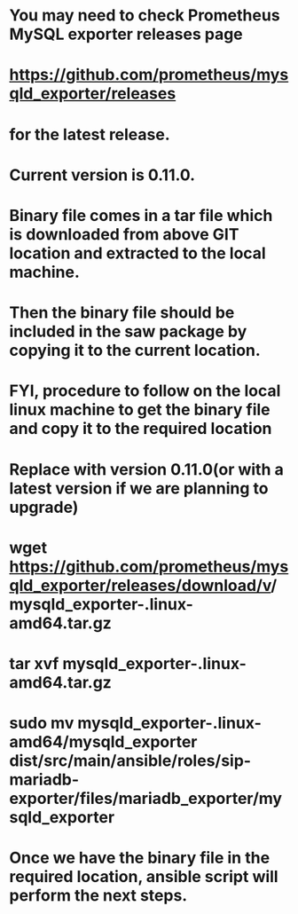 # You may need to check Prometheus MySQL exporter releases page
# https://github.com/prometheus/mysqld_exporter/releases 
# for the latest release. 

# Current version is 0.11.0. 
# Binary file comes in a tar file which is downloaded from above GIT location and extracted to the local machine.
# Then the binary file should be included in the saw package by copying it to the current location.

# FYI, procedure to follow on the local linux machine to get the binary file and copy it to the required location
# Replace <VER> with version 0.11.0(or with a latest version if we are planning to upgrade)
# wget https://github.com/prometheus/mysqld_exporter/releases/download/v<VER>/mysqld_exporter-<VER>.linux-amd64.tar.gz
# tar xvf mysqld_exporter-<VER>.linux-amd64.tar.gz
# sudo mv  mysqld_exporter-<VER>.linux-amd64/mysqld_exporter dist/src/main/ansible/roles/sip-mariadb-exporter/files/mariadb_exporter/mysqld_exporter
# Once we have the binary file in the required location, ansible script will perform the next steps.

